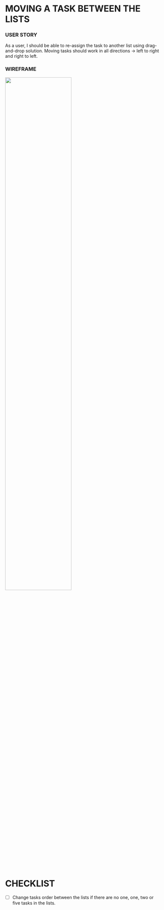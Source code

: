 # MOVING A TASK BETWEEN THE LISTS

### USER STORY

As a user, I should be able to re-assign the task to another list using drag-and-drop solution. 
Moving tasks should work in all directions -> left to right and right to left.

### WIREFRAME

<img src="https://user-images.githubusercontent.com/80547490/223044135-52b86540-0475-4182-974c-f34c8394661a.png" width=65% high=65%>

# CHECKLIST

- [ ] Change tasks order between the lists if there are no one, one, two or five tasks in the lists.

<br><br><br>
